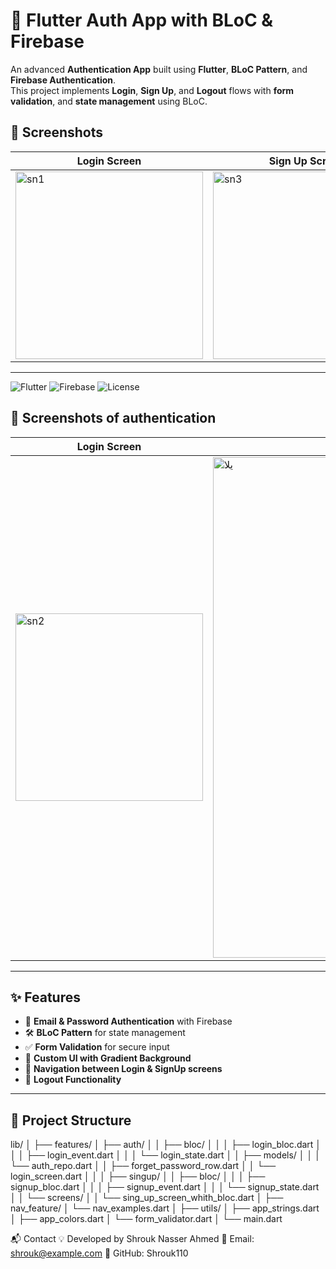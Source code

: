

# 🚀 Flutter Auth App with BLoC & Firebase  
An advanced **Authentication App** built using **Flutter**, **BLoC Pattern**, and **Firebase Authentication**.  
This project implements **Login**, **Sign Up**, and **Logout** flows with **form validation**, and **state management** using BLoC.


## 📸 Screenshots

| Login Screen | Sign Up Screen |
|--------------|----------------|
| <img width="300"  alt="sn1" src="https://github.com/user-attachments/assets/3b5c9201-c84a-420a-8e0e-a01dca4e63b5" />| <img width="300" alt="sn3" src="https://github.com/user-attachments/assets/d3224ca3-90fa-4ac2-bdfb-567712e34f66" />
 

---

![Flutter](https://img.shields.io/badge/Flutter-3.0-blue?logo=flutter)
![Firebase](https://img.shields.io/badge/Firebase-Auth-orange?logo=firebase)
![License](https://img.shields.io/badge/License-MIT-green)


## 📸 Screenshots of authentication

| Login Screen | Sign Up Screen |
|--------------|----------------|
| <img width="300" alt="sn2" src="https://github.com/user-attachments/assets/fcdb0730-d19c-421f-8bb1-2b823f3ba681" />| <img width="1443" height="801" alt="يلا" src="https://github.com/user-attachments/assets/1cb70a0d-119b-4a7a-9806-e2ba708362a4" />



---

## ✨ Features
- 🔑 **Email & Password Authentication** with Firebase  
- 🛠 **BLoC Pattern** for state management  
- ✅ **Form Validation** for secure input  
- 🎨 **Custom UI with Gradient Background**  
- 🔄 **Navigation between Login & SignUp screens**  
- 🚪 **Logout Functionality**

---

## 📂 Project Structure
lib/
│
├── features/
│ ├── auth/
│ │ ├── bloc/
│ │ │ ├── login_bloc.dart
│ │ │ ├── login_event.dart
│ │ │ └── login_state.dart
│ │ ├── models/
│ │ │ └── auth_repo.dart
│ │ ├── forget_password_row.dart
│ │ └── login_screen.dart
│ │
│ ├── singup/
│ │ ├── bloc/
│ │ │ ├── signup_bloc.dart
│ │ │ ├── signup_event.dart
│ │ │ └── signup_state.dart
│ │ └── screens/
│ │ └── sing_up_screen_whith_bloc.dart
│
├── nav_feature/
│ └── nav_examples.dart
│
├── utils/
│ ├── app_strings.dart
│ ├── app_colors.dart
│ └── form_validator.dart
│
└── main.dart

📬 Contact
💡 Developed by Shrouk Nasser Ahmed
📧 Email: shrouk@example.com
🔗 GitHub: Shrouk110


